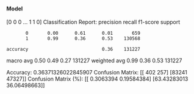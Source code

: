 #### Model
[0 0 0 ... 1 1 0]
Classification Report:
              precision    recall  f1-score   support

           0       0.00      0.61      0.01       659
           1       0.99      0.36      0.53    130568

    accuracy                           0.36    131227
   macro avg       0.50      0.49      0.27    131227
weighted avg       0.99      0.36      0.53    131227

Accuracy: 0.36371326022845907
Confusion Matrix:
[[  402   257]
 [83241 47327]]
Confusion Matrix (%):
[[ 0.3063394   0.19584384]
 [63.43283013 36.06498663]]
